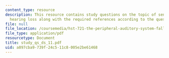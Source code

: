 ```yaml
---
content_type: resource
description: This resource contains study questions on the topic of sensorineural
  hearing loss along with the required references according to the question.
file: null
file_location: /coursemedia/hst-721-the-peripheral-auditory-system-fall-2005/a897cba9739f24c511c8005e2be61468_study_qs_ds_11.pdf
file_type: application/pdf
resourcetype: Document
title: study_qs_ds_11.pdf
uid: a897cba9-739f-24c5-11c8-005e2be61468
---
```

